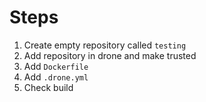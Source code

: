 # Steps

1. Create empty repository called `testing`
1. Add repository in drone and make trusted
1. Add `Dockerfile`
1. Add `.drone.yml`
1. Check build